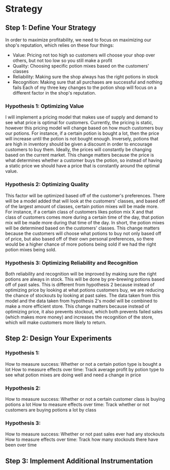 # Strategy

## Step 1: Define Your Strategy
In order to maximize profitability, we need to focus on maximizing our shop's reputation, which relies on these four things:
- Value: Pricing not too high so customers will choose your shop over others, but not too low so you still make a profit
- Quality: Choosing specific potion mixes based on the customers' classes
- Reliability: Making sure the shop always has the right potions in stock
- Recognition: Making sure that all purchases are successful and nothing fails
Each of my three key changes to the potion shop will focus on a different factor in the shop's reputation.

### Hypothesis 1: Optimizing Value
I will implement a pricing model that makes use of supply and demand to see what price is optimal for customers. Currently, the pricing is static, however this pricing model will change based on how much customers buy our potions. For instance, if a certain potion is bought a lot, then the price will increase until the potion is not bought enough. Inversely, potions that are high in inventory should be given a discount in order to encourage customers to buy them. Ideally, the prices will constantly be changing based on the current market. This change matters because the price is what determines whether a customer buys the potion, so instead of having a static price we should have a price that is constantly around the optimal value.

### Hypothesis 2: Optimizing Quality
This factor will be optimized based off of the customer's preferences. There will be a model added that will look at the customers' classes, and based off of the largest amount of classes, certain potion mixes will be made more. For instance, if a certain class of customers likes potion mix X and that class of customers comes more during a certain time of the day, that potion mix will be made more during that time of the day. In short, the potion mixes will be determined based on the customers' classes. This change matters because the customers will choose what potions to buy not only based off of price, but also based off of their own personal preferences, so there would be a higher chance of more potions being sold if we had the right potion mixes being sold.

### Hypothesis 3: Optimizing Reliability and Recognition
Both reliability and recognition will be improved by making sure the right potions are always in stock. This will be done by pre-brewing potions based off of past sales. This is different from hypothesis 2 because instead of optimizing price by looking at what potions customers buy, we are reducing the chance of stockouts by looking at past sales. The data taken from this model and the data taken from hypothesis 2's model will be combined to make a more efficient store. This change matters because instead of optimizing price, it also prevents stockout, which both prevents failed sales (which makes more money) and increases the recognition of the store, which will make customers more likely to return.

## Step 2: Design Your Experiments

### Hypothesis 1:
How to measure success: Whether or not a certain potion type is bought a lot
How to measure effects over time: Track average profit by potion type to see what potion mixes are doing well and need a change in price

### Hypothesis 2:
How to measure success: Whether or not a certain customer class is buying potions a lot
How to measure effects over time: Track whether or not customers are buying potions a lot by class

### Hypothesis 3:
How to measure success: Whether or not past sales ever had any stockouts
How to measure effects over time: Track how many stockouts there have been over time

## Step 3: Implement Additional Instrumentation

